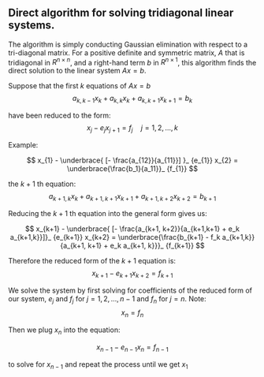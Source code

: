 ## Direct algorithm for solving tridiagonal linear systems. 

The algorithm is simply conducting Gaussian elimination with respect to a tri-diagonal matrix. 
For a positive definite and symmetric matrix, $A$ that is tridiagonal in $R^{n\times n}$, and a right-hand term $b$ in $R^{n\times 1}$, this algorithm finds the direct solution to the linear system $Ax=b$.

Suppose that the first $k$ equations of $Ax=b$
$$a_{k,k-1}x_k + a_{k,k}x_{k} + a_{k,k+1}x_{k+1} = b_{k}$$

have been reduced to the form: 
$$x_{j} - e_{j}x_{j+1} = f_{j} \quad j = 1,2, \dots, k$$

Example: 

$$ x_{1} - \underbrace{ [- \frac{a_{12}}{a_{11}}] }_ {e_{1}} x_{2} = \underbrace{\frac{b_1}{a_11}}_ {f_{1}}  $$

the  $k+1$ th equation:
$$a_{k+1,k}x_k + a_{k+1,k+1}x_{k+1} + a_{k+1,k+2}x_{k+2} = b_{k+1}$$

Reducing the $k+1$ th equation into the general form gives us:

$$ x_{k+1} - \underbrace{ [- \frac{a_{k+1, k+2}}{a_{k+1,k+1} + e_k a_{k+1,k}}]}_ {e_{k+1}} x_{k+2} = \underbrace{\frac{b_{k+1} - f_k a_{k+1,k}}{a_{k+1, k+1} + e_k a_{k+1, k}}}_ {f_{k+1}} $$ 

Therefore the reduced form of the $k+1$ equation is:
$$x_{k+1} - e_{k+1}x_{k+2} = f_{k+1}$$

We solve the system by first solving for coefficients of the reduced form of our system, $e_j$ and $f_j$ for $j = 1, 2, \dots, n-1$ and $f_n$ for $j=n$. 
Note: $$x_n = f_n$$

Then we plug $x_n$ into the equation: 

$$x_{n-1} -e_{n-1}x_n = f_{n-1}$$

to solve for $x_{n-1}$ and repeat the process until we get $x_1$
